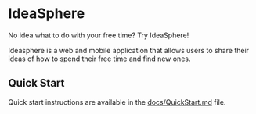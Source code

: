 # IdeaSphere

No idea what to do with your free time? Try IdeaSphere!

Ideasphere is a web and mobile application that allows users to share their ideas of how to spend their free time and find new ones.

## Quick Start

Quick start instructions are available in the [docs/QuickStart.md](docs/QuickStart.md) file.
